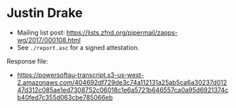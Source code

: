 # Justin Drake

* Mailing list post: <https://lists.zfnd.org/pipermail/zapps-wg/2017/000108.html>
* See `./report.asc` for a signed attestation.

Response file:

* https://powersoftau-transcript.s3-us-west-2.amazonaws.com/404692df729de3c74a112131a25ab5ca6a30237d01247d312c085ae1ed7308752c06018c1e6a5721b646557ca0a95d6921374cb40fed7c355d063cbe785066eb
